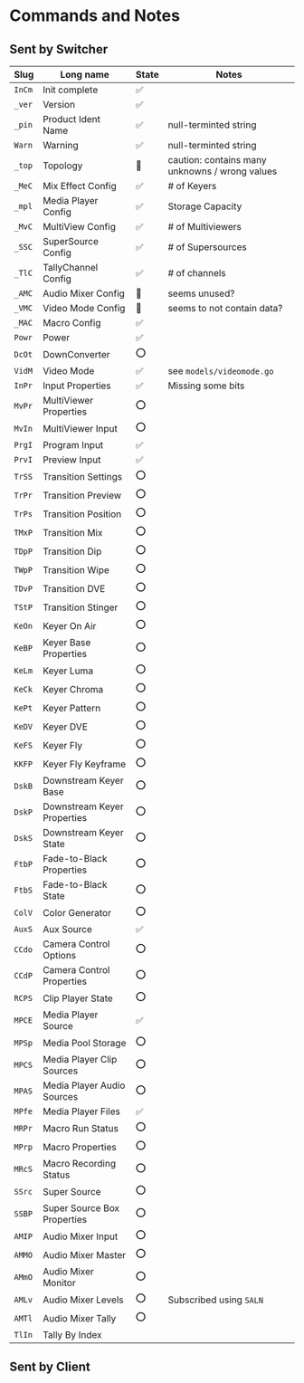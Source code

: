 # Commands and Notes

## Sent by Switcher

| Slug   | Long name                   | State | Notes                                          |
| ------ | --------------------------- | ----- | ---------------------------------------------- |
| `InCm` | Init complete               | ✅    |                                                |
| `_ver` | Version                     | ✅    |                                                |
| `_pin` | Product Ident Name          | ✅    | null-terminted string                          |
| `Warn` | Warning                     | ✅    | null-terminted string                          |
| `_top` | Topology                    | 🤨    | caution: contains many unknowns / wrong values |
| `_MeC` | Mix Effect Config           | ✅    | # of Keyers                                    |
| `_mpl` | Media Player Config         | ✅    | Storage Capacity                               |
| `_MvC` | MultiView Config            | ✅    | # of Multiviewers                              |
| `_SSC` | SuperSource Config          | ✅    | # of Supersources                              |
| `_TlC` | TallyChannel Config         | ✅    | # of channels                                  |
| `_AMC` | Audio Mixer Config          | 🤔    | seems unused?                                  |
| `_VMC` | Video Mode Config           | 🤔    | seems to not contain data?                     |
| `_MAC` | Macro Config                | ✅    |                                                |
| `Powr` | Power                       | ✅    |                                                |
| `DcOt` | DownConverter               | ⭕️   |                                                |
| `VidM` | Video Mode                  | ✅    | see `models/videomode.go`                      |
| `InPr` | Input Properties            | ✅    | Missing some bits                              |
| `MvPr` | MultiViewer Properties      | ⭕️   |                                                |
| `MvIn` | MultiViewer Input           | ⭕️   |                                                |
| `PrgI` | Program Input               | ✅    |                                                |
| `PrvI` | Preview Input               | ✅    |                                                |
| `TrSS` | Transition Settings         | ⭕️   |                                                |
| `TrPr` | Transition Preview          | ⭕️   |                                                |
| `TrPs` | Transition Position         | ⭕️   |                                                |
| `TMxP` | Transition Mix              | ⭕️   |                                                |
| `TDpP` | Transition Dip              | ⭕️   |                                                |
| `TWpP` | Transition Wipe             | ⭕️   |                                                |
| `TDvP` | Transition DVE              | ⭕️   |                                                |
| `TStP` | Transition Stinger          | ⭕️   |                                                |
| `KeOn` | Keyer On Air                | ⭕️   |                                                |
| `KeBP` | Keyer Base Properties       | ⭕️   |                                                |
| `KeLm` | Keyer Luma                  | ⭕️   |                                                |
| `KeCk` | Keyer Chroma                | ⭕️   |                                                |
| `KePt` | Keyer Pattern               | ⭕️   |                                                |
| `KeDV` | Keyer DVE                   | ⭕️   |                                                |
| `KeFS` | Keyer Fly                   | ⭕️   |                                                |
| `KKFP` | Keyer Fly Keyframe          | ⭕️   |                                                |
| `DskB` | Downstream Keyer Base       | ⭕️   |                                                |
| `DskP` | Downstream Keyer Properties | ⭕️   |                                                |
| `DskS` | Downstream Keyer State      | ⭕️   |                                                |
| `FtbP` | Fade-to-Black Properties    | ⭕️   |                                                |
| `FtbS` | Fade-to-Black State         | ⭕️   |                                                |
| `ColV` | Color Generator             | ⭕️   |                                                |
| `AuxS` | Aux Source                  | ✅    |                                                |
| `CCdo` | Camera Control Options      | ⭕️   |                                                |
| `CCdP` | Camera Control Properties   | ⭕️   |                                                |
| `RCPS` | Clip Player State           | ⭕️   |                                                |
| `MPCE` | Media Player Source         | ✅    |                                                |
| `MPSp` | Media Pool Storage          | ⭕️   |                                                |
| `MPCS` | Media Player Clip Sources   | ⭕️   |                                                |
| `MPAS` | Media Player Audio Sources  | ⭕️   |                                                |
| `MPfe` | Media Player Files          | ✅    |                                                |
| `MRPr` | Macro Run Status            | ⭕️   |                                                |
| `MPrp` | Macro Properties            | ⭕️   |                                                |
| `MRcS` | Macro Recording Status      | ⭕️   |                                                |
| `SSrc` | Super Source                | ⭕️   |                                                |
| `SSBP` | Super Source Box Properties | ⭕️   |                                                |
| `AMIP` | Audio Mixer Input           | ⭕️   |                                                |
| `AMMO` | Audio Mixer Master          | ⭕️   |                                                |
| `AMmO` | Audio Mixer Monitor         | ⭕️   |                                                |
| `AMLv` | Audio Mixer Levels          | ⭕️   | Subscribed using `SALN`                        |
| `AMTl` | Audio Mixer Tally           | ⭕️   |                                                |
| `TlIn` | Tally By Index              |

## Sent by Client
